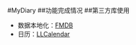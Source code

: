 #MyDiary
##功能完成情况
##第三方库使用
* 数据本地化：[FMDB](https://github.com/ccgus/fmdb)
* 日历：[LLCalendar](https://github.com/LvJianfeng/LLCalendar)